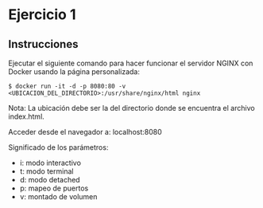 # Ejercicio 1

## Instrucciones

Ejecutar el siguiente comando para hacer funcionar el servidor NGINX con Docker usando la página personalizada:

`$ docker run -it -d -p 8080:80 -v <UBICACION_DEL_DIRECTORIO>:/usr/share/nginx/html nginx`

Nota: La ubicación debe ser la del directorio donde se encuentra el archivo index.html.

Acceder desde el navegador a: localhost:8080

Significado de los parámetros:

- i: modo interactivo
- t: modo terminal
- d: modo detached
- p: mapeo de puertos
- v: montado de volumen
